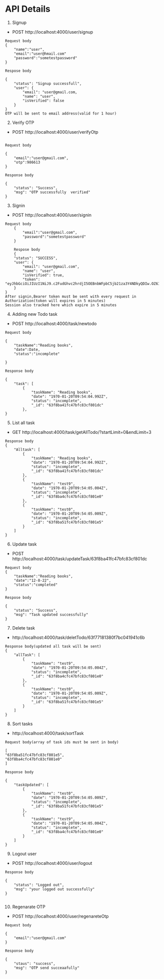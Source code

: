 # API Details

1. Signup

- POST http://localhost:4000/user/signup

```
Request body
{
    "name":"user",
    "email":"user@hmail.com"
    "password":"sometestpassword"
}

Respose body

{
    "status": "Signup successfull",
    "user": {
        "email": "user@gmail.com,
        "name": "user",
        "isVerified": false
    }
}
OTP will be sent to email address(valid for 1 hour)
```
2. Verify OTP
- POST http://localhost:4000/user/verifyOtp
```

Request body

{
    "email":"user@gmail.com",
    "otp":986613
}

Response body

{
    "status": "Success",
    "msg": "OTP successfully  verified"
}
```
3. Signin
- POST http://localhost:4000/user/signin
```
Request body
    {   
        "email":"user@gmail.com",
        "password":"sometestpassword"
    }

    Respose body
    {
    "status": "SUCCESS",
    "user": {
        "email": "user@gmail.com",
        "name": "user",
        "isVerified": true,
        "token": "eyJhbGciOiJIUzI1NiJ9.c2FudGhvc2hrdjI5OEBnbWFpbC5jb21za3Y4NDkyQDIw.OZ6IEISDTJYCI0M1O5lYHSQCU8pFLdu9IcSybrzeps0"
    }
}
After signin,Bearer token must be sent with every request in Authorization(token will expires in 5 minutes)
Session also tracked here which expire in 5 minutes
```

4. Adding new Todo task
- POST http://localhost:4000/task/newtodo
```
Request body

{
    "taskName":"Reading books",
    "date":Date,
    "status":"incomplete"

}

Response body

{
    "task": [
        {
            "taskName": "Reading books",
            "date": "1970-01-20T09:54:04.992Z",
            "status": "incomplete",
            "_id": "63f8ba41fc47bfc83cf801dc"
        },
}
```
5. List all task
- GET http://localhost:4000/task/getAllTodo/?startLimit=0&endLimit=3

```
Response body
{
    "Alltask": [
        {
            "taskName": "Reading books",
            "date": "1970-01-20T09:54:04.992Z",
            "status": "incomplete",
            "_id": "63f8ba41fc47bfc83cf801dc"
        },
        {
            "taskName": "test9",
            "date": "1970-01-20T09:54:05.004Z",
            "status": "incomplete",
            "_id": "63f8ba4cfc47bfc83cf801e0"
        },
        {
            "taskName": "test0",
            "date": "1970-01-20T09:54:05.009Z",
            "status": "incomplete",
            "_id": "63f8ba51fc47bfc83cf801e5"
        }
    ]
}
```
6. Update task
- POST  http://localhost:4000/task/updateTask/63f8ba41fc47bfc83cf801dc
```
Request body
{
    "taskName":"Reading books",
    "date":"12-8-22",
    "status":"completed"
}

Respose body

{
    "status": "Success",
    "msg": "Task updated successfully"
}
```
7. Delete task
- http://localhost:4000/task/deletTodo/63f77181380f7bc041941c6b

```
Response body(updated all task will be sent)
{
    "allTask": [
        {
            "taskName": "test9",
            "date": "1970-01-20T09:54:05.004Z",
            "status": "incomplete",
            "_id": "63f8ba4cfc47bfc83cf801e0"
        },
        {
            "taskName": "test0",
            "date": "1970-01-20T09:54:05.009Z",
            "status": "incomplete",
            "_id": "63f8ba51fc47bfc83cf801e5"
        }
    ]
}
```
8. Sort tasks
- http://localhost:4000/task/sortTask
```
Request body(array of task ids must be sent in body)

[
"63f8ba51fc47bfc83cf801e5",
"63f8ba4cfc47bfc83cf801e0"
]

Response body

{
    "taskUpdated": [
        {
            "taskName": "test0",
            "date": "1970-01-20T09:54:05.009Z",
            "status": "incomplete",
            "_id": "63f8ba51fc47bfc83cf801e5"
        },
        {
            "taskName": "test9",
            "date": "1970-01-20T09:54:05.004Z",
            "status": "incomplete",
            "_id": "63f8ba4cfc47bfc83cf801e0"
        }
    ]
}
```

9. Logout user
- POST http://localhost:4000/user/logout
```
Response body

{
    "status": "Logged out",
    "msg": "your logged out successfully"
}


```
10. Regenarate OTP
- POST http://localhost:4000/user/regenareteOtp
```
Request body

{
    "email":"user@gmail.com"
}

Response body

{
    "staus": "success",
    "msg": "OTP send succeaafully"
}
```
